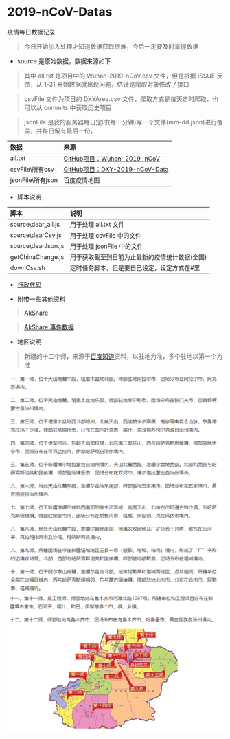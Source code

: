 # 2019-nCoV-Datas

疫情每日数据记录

> 今日开始加入处理才知道数据获取很难，今后一定要及时掌握数据

- source 是原始数据，数据来源如下

> 其中 all.txt 是项目中的 Wuhan-2019-nCoV.csv 文件，但是根据 ISSUE 反馈，从 1-31 开始数据就出现问题，估计是爬取对象修改了接口

> csvFile 文件为项目的 DXYArea.csv 文件，爬取方式是每天定时爬取，也可以从 commits 中获取历史项目

> jsonFile 是我的服务器每日定时(每十分钟)写一个文件(mm-dd.json)进行覆盖，并每日留有最后一份。

|数据|来源|
|:--|:--|
|all.txt|[GitHub项目：Wuhan-2019-nCoV](https://github.com/canghailan/Wuhan-2019-nCoV)|
|csvFile\所有csv|[GitHub项目：DXY-2019-nCoV-Data](https://github.com/BlankerL/DXY-2019-nCoV-Data)|
|jsonFile\所有json|百度疫情地图|

- 脚本说明

|脚本|说明|
|:--|:--|
|source\dear_all.js|用于处理 all.txt 文件|
|source\dearCsv.js|用于处理 csvFile 中的文件|
|source\dearJson.js|用于处理 jsonFile 中的文件|
|getChinaChange.js|用于获取截至到目前为止最新的疫情统计数据(全国)|
|downCsv.sh|定时任务脚本，但是要自己设定，设定方式在#里|

- [行政代码](http://www.mca.gov.cn/article/sj/xzqh/2019/)

- 附带一些其他资料

> [AkShare](https://akshare.readthedocs.io/zh_CN/latest/index.html)

> [AkShare 事件数据](https://github.com/jindaxiang/akshare/blob/4434da3af4ea7a3a7b73d2e95b6a1a654c8f5ae3/docs/source/data/event/event.md)

- 地区说明

> 新疆的十二个师，来源于[百度知道](https://zhidao.baidu.com/question/589049747264743725.html)资料，以驻地为准，多个驻地以第一个为准

![](./pic/新疆十二师.jpg)